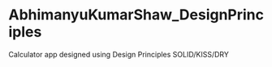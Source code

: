 # AbhimanyuKumarShaw_DesignPrinciples
Calculator app designed using Design Principles SOLID/KISS/DRY
